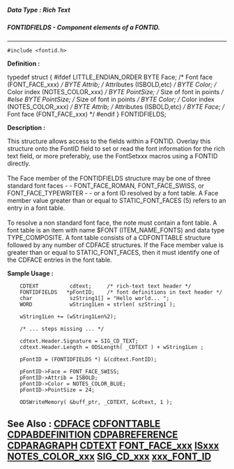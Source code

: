 ##### Data Type : Rich Text
##### FONTIDFIELDS - Component elements of a FONTID.
---
```
#include <fontid.h>
```

**Definition :**

typedef struct {
#ifdef LITTLE_ENDIAN_ORDER
 BYTE Face;  /* Font face (FONT_FACE_xxx) */
 BYTE Attrib;  /* Attributes (ISBOLD,etc) */
 BYTE Color;  /* Color index (NOTES_COLOR_xxx) */
 BYTE PointSize; /* Size of font in points */
#else
 BYTE PointSize; /* Size of font in points */
 BYTE Color;  /* Color index (NOTES_COLOR_xxx) */
 BYTE Attrib;  /* Attributes (ISBOLD,etc) */
 BYTE Face;  /* Font face (FONT_FACE_xxx) */
#endif
} FONTIDFIELDS;

**Description :**

This structure allows access to the fields within a FONTID. Overlay this structure onto the FontID field to set or read the font information for the rich text field, or more preferably, use the FontSetxxx macros using a FONTID directly.<br>
<br>
The Face member of the FONTIDFIELDS structure may be one of three standard font faces - - FONT_FACE_ROMAN, FONT_FACE_SWISS, or FONT_FACE_TYPEWRITER - - or a font ID resolved by a font table.  A Face member value greater than or equal to STATIC_FONT_FACES (5) refers to an entry in a font table.<br>
<br>
To resolve a non standard font face, the note must contain a font table.  A font table is an item with name $FONT (ITEM_NAME_FONTS) and data type TYPE_COMPOSITE. A font table consists of a CDFONTTABLE structure followed by any number of CDFACE structures.  If the Face member value is greater than or equal to STATIC_FONT_FACES, then it must identify one of the CDFACE entries in the font table.


**Sample Usage :**
```
    CDTEXT          cdtext;     /* rich-text text header */
    FONTIDFIELDS   *pFontID;    /* font definitions in text header */
    char            szString1[] = "Hello world... ";
    WORD            wString1Len = strlen( szString1 );

    wString1Len += (wString1Len%2);

    /* ... steps missing ... */

    cdtext.Header.Signature = SIG_CD_TEXT;
    cdtext.Header.Length = ODSLength( _CDTEXT ) + wString1Len ;

    pFontID = (FONTIDFIELDS *) &(cdtext.FontID);
    
    pFontID->Face = FONT_FACE_SWISS;
    pFontID->Attrib = ISBOLD;
    pFontID->Color = NOTES_COLOR_BLUE;
    pFontID->PointSize = 24;

    ODSWriteMemory( &buff_ptr, _CDTEXT, &cdtext, 1 );
```

**See Also :**
[CDFACE](/domino-c-api-docs/reference/Data/CDFACE)
[CDFONTTABLE](/domino-c-api-docs/reference/Data/CDFONTTABLE)
[CDPABDEFINITION](/domino-c-api-docs/reference/Data/CDPABDEFINITION)
[CDPABREFERENCE](/domino-c-api-docs/reference/Data/CDPABREFERENCE)
[CDPARAGRAPH](/domino-c-api-docs/reference/Data/CDPARAGRAPH)
[CDTEXT](/domino-c-api-docs/reference/Data/CDTEXT)
[FONT_FACE_xxx](/domino-c-api-docs/reference/Symb/FONT_FACE_xxx)
[ISxxx](/domino-c-api-docs/reference/Symb/ISxxx)
[NOTES_COLOR_xxx](/domino-c-api-docs/reference/Symb/NOTES_COLOR_xxx)
[SIG_CD_xxx](/domino-c-api-docs/reference/Symb/SIG_CD_xxx)
[xxx_FONT_ID](/domino-c-api-docs/reference/Symb/xxx_FONT_ID)
---
